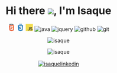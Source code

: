 <h1 align="center">Hi there <img src="https://raw.githubusercontent.com/kaueMarques/kaueMarques/master/hi.gif" width="30px">, I'm Isaque</h1>
<p align="center">
<img src="https://raw.githubusercontent.com/devicons/devicon/master/icons/html5/html5-original-wordmark.svg" alt="html5"  width="20" height="20"/>
<img src="https://raw.githubusercontent.com/devicons/devicon/master/icons/css3/css3-plain-wordmark.svg" alt="css3"  width="20" height="20"/>
<img src="https://raw.githubusercontent.com/devicons/devicon/master/icons/javascript/javascript-original.svg" alt="javascript" width="20" height="20"/>
<img src="https://w7.pngwing.com/pngs/578/816/png-transparent-java-class-file-java-platform-standard-edition-java-development-kit-java-runtime-environment-coffee-jar-text-class-orange-thumbnail.png" alt="java"  width="20" height="20"/>
<img src="https://cdn.iconscout.com/icon/free/png-512/jquery-10-1175155.png" alt="jquery"  width="20" height="20"/>
<img src="https://image.flaticon.com/icons/png/512/25/25231.png" alt="github"  width="20" height="20"/>
<img src="https://upload.wikimedia.org/wikipedia/commons/thumb/3/3f/Git_icon.svg/1024px-Git_icon.svg.png" alt="git"  width="20" height="20"/>
</p>
<p align="center">
<img src="https://github-readme-stats.vercel.app/api?username=IsaqueZaratustra&show_icons=true" alt="isaque"/> 
</p>
<p align="center"> <img src="https://komarev.com/ghpvc/?username=IsaqueZaratustra" alt="isaque" /> </p>
<p align="center">
<a href="https://www.linkedin.com/in/isaquezaratustra/" target="blank"><img align="center" src="https://cdn.jsdelivr.net/npm/simple-icons@3.0.1/icons/linkedin.svg" alt="isaquelinkedin" height="20" width="20" /></a>
</p>

<!--
**IsaqueZaratustra/IsaqueZaratustra** is a ✨ _special_ ✨ repository because its `README.md` (this file) appears on your GitHub profile.

Here are some ideas to get you started:

- 🔭 I’m currently working on ...
- 🌱 I’m currently learning ...
- 👯 I’m looking to collaborate on ...
- 🤔 I’m looking for help with ...
- 💬 Ask me about ...

- 😄 Pronouns: ...
- ⚡ Fun fact: ...
-->
